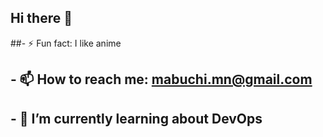 ## Hi there 👋
##- ⚡ Fun fact: I like anime
## - 📫 How to reach me: mabuchi.mn@gmail.com
## - 🌱 I’m currently learning about DevOps

<!--
**BuchiNy/BuchiNy** is a ✨ _special_ ✨ repository because its `README.md` (this file) appears on your GitHub profile.

Here are some ideas to get you started:

- 🔭 I’m currently working on ...
- 🌱 I’m currently learning ...
- 👯 I’m looking to collaborate on ...
- 🤔 I’m looking for help with ...
- 💬 Ask me about ...
- 📫 How to reach me: ...
- 😄 Pronouns: ...
- ⚡ Fun fact: ...
-->
